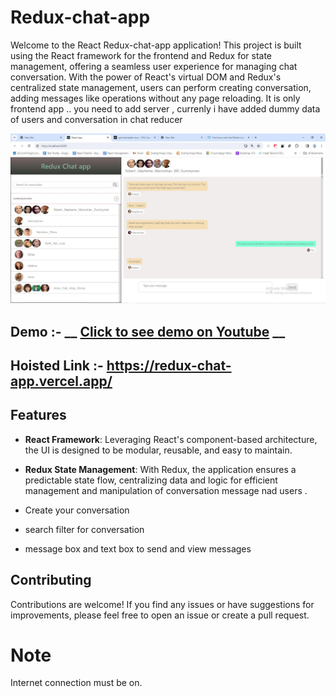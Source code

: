 # Redux-chat-app 

Welcome to the React Redux-chat-app  application! This project is built using the React framework for the frontend and Redux for state management, offering a seamless user experience for managing chat conversation. With the power of React's virtual DOM and Redux's centralized state management, users can perform creating conversation, adding messages like operations without any page reloading. It is only frontend app .. you need to add server , currenly i have added dummy data of users and conversation in chat reducer

![Homepage](./screenshot/homepage.JPG)


## Demo :- __  [Click to see demo on Youtube](https://www.youtube.com/watch?v=WGhBuRU52ew) __


## Hoisted Link :- https://redux-chat-app.vercel.app/




## Features


- **React Framework**: Leveraging React's component-based architecture, the UI is designed to be modular, reusable, and easy to maintain.
- **Redux State Management**: With Redux, the application ensures a predictable state flow, centralizing data and logic for efficient management and manipulation of conversation message nad users .

- Create your conversation
- search filter for conversation
- message box and text box to send and view messages


## Contributing

Contributions are welcome! If you find any issues or have suggestions for improvements, please feel free to open an issue or create a pull request.

# Note 
Internet connection must be on.




